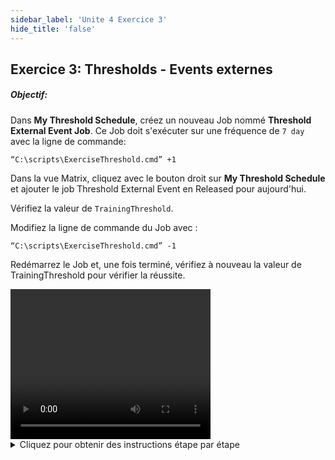 ```yaml
---
sidebar_label: 'Unite 4 Exercice 3'
hide_title: 'false'
---
```


## Exercice 3: Thresholds - Events externes

##### Objectif: 

Dans **My Threshold Schedule**, créez un nouveau Job nommé **Threshold External Event Job**. Ce Job doit s'exécuter sur une fréquence de ```7 day``` avec la ligne de commande:

```
“C:\scripts\ExerciseThreshold.cmd” +1
```

Dans la vue Matrix, cliquez avec le bouton droit sur **My Threshold Schedule** et ajouter le job Threshold External Event en Released pour aujourd'hui.

Vérifiez la valeur de ```TrainingThreshold```.

Modifiez la ligne de commande du Job avec :

```
“C:\scripts\ExerciseThreshold.cmd” -1
```

Redémarrez le Job et, une fois terminé, vérifiez à nouveau la valeur de TrainingThreshold pour vérifier la réussite.

<div>
<video width="320" height="240" controls>
  <source src="videobasic/U4E3.mp4" type="video/mp4"></source>
Your browser does not support the video tag.
</video>
</div>

<details>

<summary>Cliquez pour obtenir des instructions étape par étape</summary>

1. Ouvrez **Enterprise Manager**.
2. Sous la rubrique **Administration**, double-cliquez sur **Job Master**.
3. Sélectionnez **My Threshold Schedule** dans la liste déroulante Schedule.
4. Cliquez sur le bouton **Ajouter** dans la barre d'outils **Job Master**.
5. Ajoutez un nouveau Job nommé **Threshold External Event Job**.
6. Configurez ce Job pour exécuter le **script** nommé ```ExerciseThreshold.cmd```, en passant ```+1``` en paramètre :
    * La ligne de commande doit être :
	```
	“C:\scripts\ExerciseThreshold.cmd” +1
	```
    * Le Job s'exécutera sur la machine ```SMATraining```
    * Utilisez l'ID utilisateur ```SMATRAINING\SMAUSER```
    * Ajoutez la fréquence ```Example-Mon-Sun-O``` au Job (reportez-vous à la définition du Job dans l'unité 1 pour obtenir de l'aide).
    * N'oubliez pas d'ajouter de la **documentation**.
7. Sous **Administration**, Double-cliquez sur **Thresholds**.
8. Sélectionnez TrainingThreshold dans la liste déroulante **Selectionner Threshold**.
9. Vérifiez la valeur. A ce moment, elle devrait être à ```0```.
10. Fermez l'onglet **Thresholds**.
11. Ouvrez l'une des vues Opérations (**Matrix** ou **List**).
12. Vérifiez si **My Threshold Schedule** est terminée (Completed).
    * S'il n'est pas terminé, annulez tous les Jobs.
    * Attendez que le Schedule soit **completed**.
13. Cliquez avec le bouton droit de la souris sur **My Threshold Schedule> Maintenance> Ajouter Jobs**.
14. Cochez la case **Threshold External Event Job**, puis cliquez sur **Ajouter Jo**b.
15. Sélectionnez le bouton radio **Released** et cliquez sur **Oui**.
16. Cliquez sur **Fermer**.
17. Attendez que le Job soit : **finished OK**
18. Sous **Administration**, Double-cliquez sur **Thresholds**.
19. Sélectionnez **TrainingThreshold** dans la liste déroulante **Selectionner Threshold**.
20. Vérifiez la valeur. A ce moment, ça devrait être une valeur de ```1```. Que s'est-il passé ?
    * Le Job s'est exécuté et a créé un fichier sous le dossier ```MSGIN```. Le fichier a envoyé l'event ```$THRESHOLD:SET,TrainingThreshold,+1``` en utilisant le compte OpCon ocadm et son mot de passe event (```opconxps```).
    * OpCon a reçu l'event et l'a traité. Il a mis à jour la valeur du Threshold : ```0 + 1 = 1```
21. Fermez l'onglet **Thresholds**.
22. Revenez à l'une de vos **vues d'opérations**.
23. Cliquez avec le bouton droit sur **Threshold External Event Job> Maintenance> Editer Daily Job**. 
24. Changez la **ligne de commande** comme ceci : ```“C:\scripts\ExerciseThreshold.cmd” -1```
25. Cliquez sur le bouton **Sauvegarder** dans la barre d'outils de **Job Daily** (ne pas enregistrer le Job dans le Job Master).
26. Fermez l'onglet Job Daily (**Threshold External Event Job**).
27. Cliquez avec le bouton droit sur le Job et sélectionnez **Restart**.
28. Attendez que le Job soit **Finished OK**.
29. Sous **Administration**, Double-cliquez sur **Thresholds**.
30. Sélectionnez **TrainingThreshold** dans la liste déroulante Selectionner **Threshold**.
31. Vérifiez la valeur. A ce moment, il devrait être de retour sur ```0```. Que s'est-il passé ?
    * Le Job s'est exécuté et a créé un fichier sous le dossier ```MSGIN```. Le fichier a envoyé l' event ```$THRESHOLD:SET,TrainingThreshold,-1``` en utilisant le compte OpCon ```ocadm``` et son mot de passe event (```opconxps```).
    * OpCon a reçu l'event et l'a traité. Il a mis à jour la valeur du seuil : ```1 - 1 = 0```
32. Fermez l'onglet **Thresholds** 

</details>